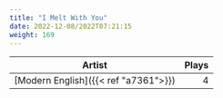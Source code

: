 ```yaml
---
title: "I Melt With You"
date: 2022-12-08/2022T07:21:15
weight: 169
---
```




 Artist | Plays 
----- | -----:
[Modern English]({{< ref "a7361">}}) | 4
